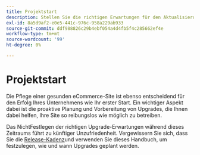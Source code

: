 ```yaml
---
title: Projektstart
description: Stellen Sie die richtigen Erwartungen für den Aktualisierungsprozess mit Ihren Adobe Commerce-Projektbeteiligten.
exl-id: 8a5d9af2-e0e5-441c-976c-958a229ab933
source-git-commit: ddf988826c29b4ebf054a4d4fb5f4c285662ef4e
workflow-type: tm+mt
source-wordcount: '99'
ht-degree: 0%

---
```


# Projektstart

Die Pflege einer gesunden eCommerce-Site ist ebenso entscheidend für den Erfolg Ihres Unternehmens wie Ihr erster Start. Ein wichtiger Aspekt dabei ist die proaktive Planung und Vorbereitung von Upgrades, die Ihnen dabei helfen, Ihre Site so reibungslos wie möglich zu betreiben.

Das NichtFestlegen der richtigen Upgrade-Erwartungen während dieses Zeitraums führt zu künftiger Unzufriedenheit. Vergewissern Sie sich, dass Sie die [Release-Kadenz](https://devdocs.magento.com/release/)und verwenden Sie dieses Handbuch, um festzulegen, wie und wann Upgrades geplant werden.
